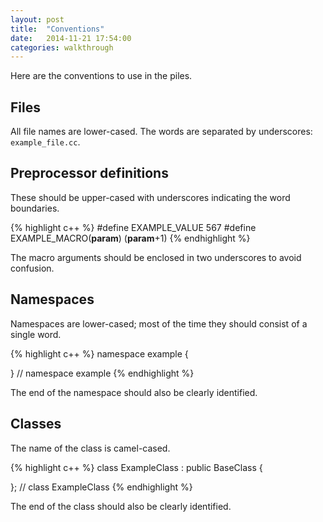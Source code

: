 ```yaml
---
layout: post
title:  "Conventions"
date:   2014-11-21 17:54:00
categories: walkthrough
---
```


Here are the conventions to use in the piles.

Files
-----

All file names are lower-cased. The words are
separated by underscores: `example_file.cc`.

Preprocessor definitions
-------------------------

These should be upper-cased with underscores
indicating the word boundaries.

{% highlight c++ %}
#define EXAMPLE_VALUE 567
#define EXAMPLE_MACRO(__param__) (__param__+1)
{% endhighlight %}

The macro arguments should be enclosed in
two underscores to avoid confusion.

Namespaces
----------

Namespaces are lower-cased; most of the
time they should consist of a single word.

{% highlight c++ %}
namespace example {

} // namespace example
{% endhighlight %}

The end of the namespace should also be clearly identified.

Classes
-------

The name of the class is camel-cased.

{% highlight c++ %}
class ExampleClass : public BaseClass {

}; // class ExampleClass
{% endhighlight %}

The end of the class should also be clearly identified.



[git]:        http://git-scm.com
[cmake]:      http://www.cmake.org/
[googletest]: https://code.google.com
[doxygen]:    http://www.doxygen.org
